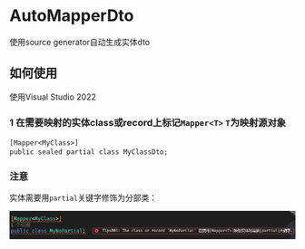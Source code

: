 # AutoMapperDto
使用source generator自动生成实体dto

## 如何使用

使用Visual Studio 2022

### 1 在需要映射的实体class或record上标记`Mapper<T>` `T`为映射源对象

```
[Mapper<MyClass>]
public sealed partial class MyClassDto;
```
### 注意

实体需要用`partial`关键字修饰为分部类：

![tips](https://github.com/zhangjundsg/zhangjundsg/blob/main/tips.png)
